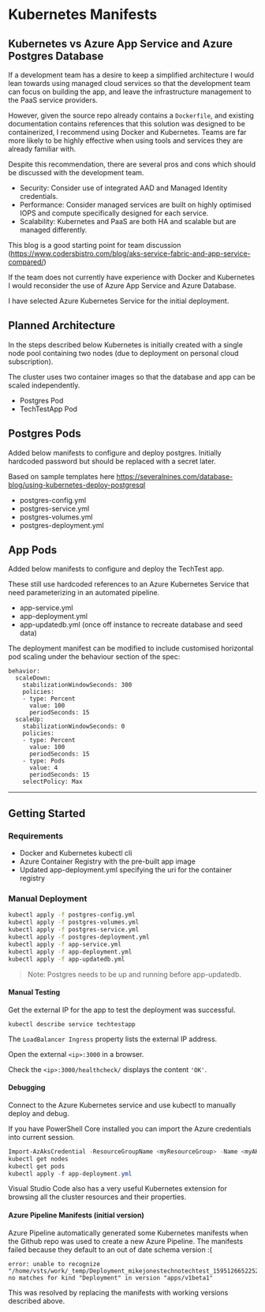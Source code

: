 # Kubernetes Manifests

## Kubernetes vs Azure App Service and Azure Postgres Database

If a development team has a desire to keep a simplified architecture I would lean towards using managed cloud services so that the development team can focus on building the app, and leave the infrastructure management to the PaaS service providers. 

However, given the source repo already contains a `Dockerfile`, and existing documentation contains references that this solution was designed to be containerized, I recommend using Docker and Kubernetes. Teams are far more likely to be highly effective when using tools and services they are already familiar with.

Despite this recommendation, there are several pros and cons which should be discussed with the development team.

- Security: Consider use of integrated AAD and Managed Identity credentials.
- Performance: Consider managed services are built on highly optimised IOPS and compute specifically designed for each service.
- Scalability: Kubernetes and PaaS are both HA and scalable but are managed differently. 

This blog is a good starting point for team discussion 
(https://www.codersbistro.com/blog/aks-service-fabric-and-app-service-compared/)

If the team does not currently have experience with Docker and Kubernetes I would reconsider the use of Azure App Service and Azure Database. 

I have selected Azure Kubernetes Service for the initial deployment.

## Planned Architecture

In the steps described below Kubernetes is initially created with a single node pool containing two nodes (due to deployment on personal cloud subscription).

The cluster uses two container images so that the database and app can be scaled independently.

- Postgres Pod
- TechTestApp Pod

## Postgres Pods

Added below manifests to configure and deploy postgres. Initially hardcoded password but should be replaced with a secret later.

Based on sample templates here https://severalnines.com/database-blog/using-kubernetes-deploy-postgresql

- postgres-config.yml
- postgres-service.yml
- postgres-volumes.yml
- postgres-deployment.yml

## App Pods

Added below manifests to configure and deploy the TechTest app.

These still use hardcoded references to an Azure Kubernetes Service that need parameterizing in an automated pipeline.

- app-service.yml
- app-deployment.yml
- app-updatedb.yml (once off instance to recreate database and seed data)

The deployment manifest can be modified to include customised horizontal pod scaling under the behaviour section of the spec:

```
behavior:
  scaleDown:
    stabilizationWindowSeconds: 300
    policies:
    - type: Percent
      value: 100
      periodSeconds: 15
  scaleUp:
    stabilizationWindowSeconds: 0
    policies:
    - type: Percent
      value: 100
      periodSeconds: 15
    - type: Pods
      value: 4
      periodSeconds: 15
    selectPolicy: Max
```    

---

## Getting Started

### Requirements

- Docker and Kubernetes kubectl cli
- Azure Container Registry with the pre-built app image
- Updated app-deployment.yml specifying the uri for the container registry

### Manual Deployment

``` bash
kubectl apply -f postgres-config.yml
kubectl apply -f postgres-volumes.yml
kubectl apply -f postgres-service.yml
kubectl apply -f postgres-deployment.yml
kubectl apply -f app-service.yml
kubectl apply -f app-deployment.yml
kubectl apply -f app-updatedb.yml
```

> Note: Postgres needs to be up and running before app-updatedb.

#### Manual Testing

Get the external IP for the app to test the deployment was successful.

```
kubectl describe service techtestapp
```

The `LoadBalancer Ingress` property lists the external IP address.

Open the external `<ip>:3000` in a browser. 

Check the `<ip>:3000/healthcheck/` displays the content `'OK'`.

#### Debugging

Connect to the Azure Kubernetes service and use kubectl to manually deploy and debug.

If you have PowerShell Core installed you can import the Azure credentials into current session.

``` PowerShell
Import-AzAksCredential -ResourceGroupName <myResourceGroup> -Name <myAKSCluster>
kubectl get nodes
kubectl get pods
kubectl apply -f app-deployment.yml
```

Visual Studio Code also has a very useful Kubernetes extension for browsing all the cluster resources and their properties.

#### Azure Pipeline Manifests (initial version)

Azure Pipeline automatically generated some Kubernetes manifests when the Github repo was used to create a new Azure Pipeline. The manifests failed because they default to an out of date schema version :(

```
error: unable to recognize "/home/vsts/work/_temp/Deployment_mikejonestechnotechtest_1595126652252": no matches for kind "Deployment" in version "apps/v1beta1"
```

This was resolved by replacing the manifests with working versions described above.